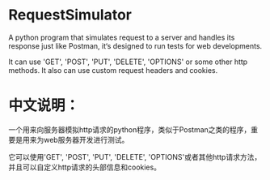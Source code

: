 # RequestSimulator
A python program that simulates request to a server and handles its response just like Postman, it‘s designed to run tests for web developments.

It can use 'GET', 'POST', 'PUT', 'DELETE', 'OPTIONS' or some other http methods. It also can use custom request headers and cookies.


# 中文说明：

一个用来向服务器模拟http请求的python程序，类似于Postman之类的程序，重要是用来为web服务器开发进行测试。

它可以使用'GET', 'POST', 'PUT', 'DELETE', 'OPTIONS'或者其他http请求方法，并且可以自定义http请求的头部信息和cookies。
